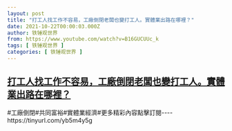 ```yaml
---
layout: post
title: "打工人找工作不容易，工廠倒閉老闆也變打工人。實體業出路在哪裡？"
date: 2021-10-22T00:00:03.000Z
author: 铁锤观世界
from: https://www.youtube.com/watch?v=B16GUCUUc_k
tags: [ 铁锤观世界 ]
categories: [ 铁锤观世界 ]
---
```

<!--1634860803000-->
[打工人找工作不容易，工廠倒閉老闆也變打工人。實體業出路在哪裡？](https://www.youtube.com/watch?v=B16GUCUUc_k)
------

<div>
#工廠倒閉#共同富裕#實體業經濟#更多精彩內容點擊訂閱----https://tinyurl.com/yb5m4y5g
</div>
